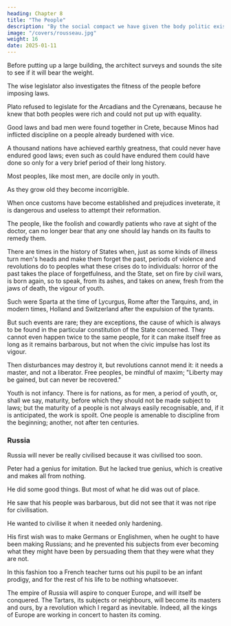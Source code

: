 ```yaml
---
heading: Chapter 8
title: "The People"
description: "By the social compact we have given the body politic existence and life."
image: "/covers/rousseau.jpg"
weight: 16
date: 2025-01-11
---
```




Before putting up a large building, the architect surveys and sounds the site to see if it will bear the weight.

The wise legislator also investigates the fitness of the people before imposing laws. 

Plato refused to legislate for the Arcadians and the Cyrenæans, because he knew that both peoples were rich and could not put up with equality.

Good laws and bad men were found together in Crete, because Minos had inflicted discipline on a people already burdened with vice.

A thousand nations have achieved earthly greatness, that could never have endured good laws; even such as could have endured them could have done so only for a very brief period of their long history. 

Most peoples, like most men, are docile only in youth.

As they grow old they become incorrigible.

When once customs have become established and prejudices inveterate, it is dangerous and useless to attempt their reformation.

The people, like the foolish and cowardly patients who rave at sight of the doctor, can no longer bear that any one should lay hands on its faults to remedy them.

There are times in the history of States when, just as some kinds of illness turn men's heads and make them forget the past, periods of violence and revolutions do to peoples what these crises do to individuals: horror of the past takes the place of forgetfulness, and the State, set on fire by civil wars, is born again, so to speak, from its ashes, and takes on anew, fresh from the jaws of death, the vigour of youth. 

Such were Sparta at the time of Lycurgus, Rome after the Tarquins, and, in modern times, Holland and Switzerland after the expulsion of the tyrants.

But such events are rare; they are exceptions, the cause of which is always to be found in the particular constitution of the State concerned. They cannot even happen twice to the same people, for it can make itself free as long as it remains barbarous, but not when the civic impulse has lost its vigour.

Then disturbances may destroy it, but revolutions cannot mend it: it needs a master, and not a liberator. Free peoples, be mindful of maxim; "Liberty may be gained, but can never be recovered."

Youth is not infancy. There is for nations, as for men, a period of youth, or, shall we say, maturity, before which they should not be made subject to laws; but the maturity of a people is not always easily recognisable, and, if it is anticipated, the work is spoilt. One people is amenable to discipline from the beginning; another, not after ten centuries. 


### Russia 

Russia will never be really civilised because it was civilised too soon.

Peter had a genius for imitation. But he lacked true genius, which is creative and makes all from nothing. 

He did some good things. But most of what he did was out of place.

He saw that his people was barbarous, but did not see that it was not ripe for civilisation.

He wanted to civilise it when it needed only hardening.

His first wish was to make Germans or Englishmen, when he ought to have been making Russians; and he prevented his subjects from ever becoming what they might have been by persuading them that they were what they are not.

In this fashion too a French teacher turns out his pupil to be an infant prodigy, and for the rest of his life to be nothing whatsoever.

The empire of Russia will aspire to conquer Europe, and will itself be conquered. The Tartars, its subjects or neighbours, will become its masters and ours, by a revolution which I regard as inevitable. Indeed, all the kings of Europe are working in concert to hasten its coming.
